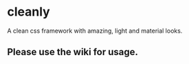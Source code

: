 # cleanly
  A clean css framework with amazing, light and material looks.
  
 ## Please use the wiki for usage.
